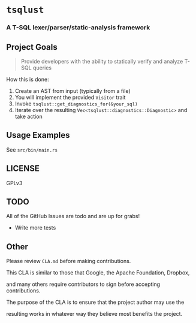 # `tsqlust`

### A T-SQL lexer/parser/static-analysis framework

## Project Goals

> Provide developers with the ability to statically verify and analyze T-SQL queries

How this is done:

1. Create an AST from input (typically from a file)
2. You will implement the provided `Visitor` trait
3. Invoke `tsqlust::get_diagnostics_for(&your_sql)`
4. Iterate over the resulting `Vec<tsqlust::diagnostics::Diagnostic>` and take action

## Usage Examples

See `src/bin/main.rs`

## LICENSE

GPLv3

## TODO

All of the GitHub Issues are todo and are up for grabs!

* Write more tests

## Other

Please review `CLA.md` before making contributions.

This CLA is similar to those that Google, the Apache Foundation, Dropbox,

and many others require contributors to sign before accepting contributions.

The purpose of the CLA is to ensure that the project author may use the

resulting works in whatever way they believe most benefits the project.